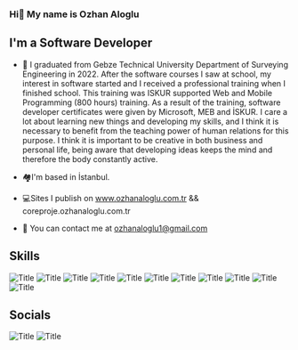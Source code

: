 ###  Hi👋 My name is Ozhan Aloglu

## I'm a Software Developer

- 💬 I graduated from Gebze Technical University Department of Surveying Engineering in 2022. After the software courses I saw at school, my interest in software started and I received a professional training when I finished school. This training was ISKUR supported Web and Mobile Programming (800 hours) training. As a result of the training, software developer certificates were given by Microsoft, MEB and İSKUR. I care a lot about learning new things and developing my skills, and I think it is necessary to benefit from the teaching power of human relations for this purpose. I think it is important to be creative in both business and personal life, being aware that developing ideas keeps the mind and therefore the body constantly active.


- :houses:I'm based in İstanbul.
- :computer:Sites I publish on 
www.ozhanaloglu.com.tr && coreproje.ozhanaloglu.com.tr
- :e-mail: You can contact me at ozhanaloglu1@gmail.com


## Skills

![](https://i.hizliresim.com/isxv88v.png?raw=true "Title") ![](https://i.hizliresim.com/4cyysxr.png?raw=true "Title") ![](https://i.hizliresim.com/av9x5xg.png?raw=true "Title") ![](https://i.hizliresim.com/pc83ery.png?raw=true "Title") ![](https://i.hizliresim.com/kwrgn3g.png?raw=true "Title") ![](https://i.hizliresim.com/5a1qepi.png?raw=true "Title") ![](https://i.hizliresim.com/az054si.png?raw=true "Title") ![](https://i.hizliresim.com/4bdlfr9.png?raw=true "Title") ![](?raw=true "Title") ![](https://i.hizliresim.com/78wxfxx.png?raw=true "Title") ![](https://i.hizliresim.com/7be9gh1.png?raw=true "Title")

## Socials
![](https://i.hizliresim.com/qb6fwmh.png?raw=true "Title") ![](https://i.hizliresim.com/68ayugq.png?raw=true "Title")

